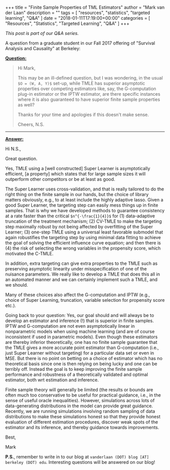 +++
title = "Finite Sample Properties of TML Estimators"
author = "Mark van der Laan"
description = ""
tags = [
    "resources",
    "statistics",
    "targeted learning",
    "Q&A"
]
date = "2018-01-11T17:19:00+00:00"
categories = [
    "Resources",
    "Statistics",
    "Targeted Learning",
    "Q&A"
]
+++

_This post is part of our Q&A series._

A question from a graduate student in our Fall 2017 offering of "Survival
Analysis and Causality" at Berkeley:

<u>**Question:**</u>

> Hi Mark,
>
> This may be an ill-defined question, but I was wondering, in the usual `$O
> = (W, A, Y)$` set-up, while TMLE has superior asymptotic properties over
> competing estimators like, say, the G-computation plug-in estimator or the
> IPTW estimator, are there specific instances where it is also guaranteed to
> have superior finite sample properties as well?
>
> Thanks for your time and apologies if this doesn't make sense.
>
> Cheers,
> N.S.

---

<u>**Answer:**</u>

Hi N.S.,

Great question.

Yes, TMLE using a [well constructed] Super Learner is asymptotically efficient,
[a property] which states that for large sample sizes it will outperform other
competitors or be at least as good.

The Super Learner uses cross-validation, and that is really tailored to do the
right thing on the finite sample in our hands, but the choice of library matters
obviously, e.g., to at least include the highly adaptive lasso. Given a good
Super Learner, the targeting step can easily mess things up in finite samples.
That is why we have developed methods to guarantee consistency at a rate faster
than the critical `$n^{-\frac{1}{4}}$` for (1) data-adaptive truncation of the
treatment mechanism; (2) CV-TMLE to make the targeting step maximally robust by
not being affected by overfitting of the Super Learner; (3) one-step TMLE using
a universal least favorable submodel that again robustifies the targeting step
by using minimal data fitting to achieve the goal of solving the efficient
influence curve equation; and then there is (4) the risk of selecting the wrong
variables in the propensity score, which motivated the C-TMLE.

In addition, extra targeting can give extra properties to the TMLE such as
preserving asymptotic linearity under misspecification of one of the nuisance
parameters. We really like to develop a TMLE that does this all in an automated
manner and we can certainly implement such a TMLE, and we should.

Many of these choices also affect the G-computation and IPTW (e.g., choice of
Super Learning, truncation, variable selection for propensity score etc.).

Going back to your question: Yes, our goal should and will always be to develop
an estimator and inference (!) that is superior in finite samples. IPTW and
G-computation are not even asymptotically linear in nonparametric models when
using machine learning (and are of course inconsistent if used in parametric
models). Even though these estimators are thereby inferior theoretically, one
has no finite sample guarantee that the TMLE gives a more accurate point
estimator than G-computation (i.e., just Super Learner without targeting) for a
particular data set or even in MSE. But there is no point on betting on a choice
of estimator which has no theoretical basis since one is then relying on being
lucky and one can be terribly off. Instead the goal is to keep improving the
finite sample performance and robustness of a theoretically validated and
optimal estimator, both wrt estimation and inference.

Finite sample theory will generally be limited (the results or bounds are often
much too conservative to be useful for practical guidance, i.e., in the sense of
useful oracle inequalities). However, simulations across lots of data-generating
distributions in the model can provide great guidance. Recently, we are running
simulations involving random sampling of data distributions to make these
simulations honest so that they provide honest evaluation of different
estimation procedures, discover weak spots of the estimator and its inference,
and thereby guidance towards improvements.

Best,

Mark

__P.S.__, remember to write in to our blog at `vanderlaan (DOT) blog [AT]
berkeley (DOT) edu`. Interesting questions will be answered on our blog!

